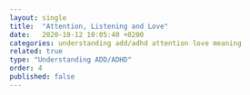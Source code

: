 ```yaml
---
layout: single
title:  "Attention, Listening and Love"
date:   2020-10-12 10:05:40 +0200
categories: understanding add/adhd attention love meaning
related: true
type: "Understanding ADD/ADHD"
order: 4
published: false
---
```



